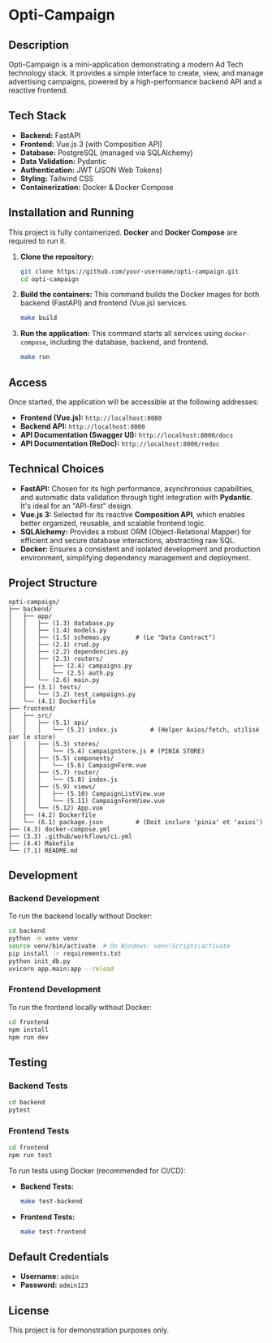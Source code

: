 # Opti-Campaign

## Description

Opti-Campaign is a mini-application demonstrating a modern Ad Tech technology stack. It provides a simple interface to create, view, and manage advertising campaigns, powered by a high-performance backend API and a reactive frontend.

## Tech Stack

* **Backend:** FastAPI
* **Frontend:** Vue.js 3 (with Composition API)
* **Database:** PostgreSQL (managed via SQLAlchemy)
* **Data Validation:** Pydantic
* **Authentication:** JWT (JSON Web Tokens)
* **Styling:** Tailwind CSS
* **Containerization:** Docker & Docker Compose

## Installation and Running

This project is fully containerized. **Docker** and **Docker Compose** are required to run it.

1.  **Clone the repository:**
    ```sh
    git clone https://github.com/your-username/opti-campaign.git
    cd opti-campaign
    ```

2.  **Build the containers:**
    This command builds the Docker images for both backend (FastAPI) and frontend (Vue.js) services.
    ```sh
    make build
    ```

3.  **Run the application:**
    This command starts all services using `docker-compose`, including the database, backend, and frontend.
    ```sh
    make run
    ```

## Access

Once started, the application will be accessible at the following addresses:

*   **Frontend (Vue.js):** `http://localhost:8080`
*   **Backend API:** `http://localhost:8000`
*   **API Documentation (Swagger UI):** `http://localhost:8000/docs`
*   **API Documentation (ReDoc):** `http://localhost:8000/redoc`

## Technical Choices

* **FastAPI:** Chosen for its high performance, asynchronous capabilities, and automatic data validation through tight integration with **Pydantic**. It's ideal for an "API-first" design.
* **Vue.js 3:** Selected for its reactive **Composition API**, which enables better organized, reusable, and scalable frontend logic.
* **SQLAlchemy:** Provides a robust ORM (Object-Relational Mapper) for efficient and secure database interactions, abstracting raw SQL.
* **Docker:** Ensures a consistent and isolated development and production environment, simplifying dependency management and deployment.

## Project Structure

```
opti-campaign/
├── backend/
│   ├── app/
│   │   ├── (1.3) database.py
│   │   ├── (1.4) models.py
│   │   ├── (1.5) schemas.py       # (Le "Data Contract")
│   │   ├── (2.1) crud.py
│   │   ├── (2.2) dependencies.py
│   │   ├── (2.3) routers/
│   │   │   ├── (2.4) campaigns.py
│   │   │   └── (2.5) auth.py
│   │   └── (2.6) main.py
│   ├── (3.1) tests/
│   │   └── (3.2) test_campaigns.py
│   └── (4.1) Dockerfile
├── frontend/
│   ├── src/
│   │   ├── (5.1) api/
│   │   │   └── (5.2) index.js         # (Helper Axios/fetch, utilisé par le store)
│   │   ├── (5.3) stores/
│   │   │   └── (5.4) campaignStore.js # (PINIA STORE)
│   │   ├── (5.5) components/
│   │   │   └── (5.6) CampaignForm.vue
│   │   ├── (5.7) router/
│   │   │   └── (5.8) index.js
│   │   ├── (5.9) views/
│   │   │   ├── (5.10) CampaignListView.vue
│   │   │   └── (5.11) CampaignFormView.vue
│   │   └── (5.12) App.vue
│   ├── (4.2) Dockerfile
│   └── (6.1) package.json         # (Doit inclure 'pinia' et 'axios')
├── (4.3) docker-compose.yml
├── (3.3) .github/workflows/ci.yml
├── (4.4) Makefile
└── (7.1) README.md
```

## Development

### Backend Development

To run the backend locally without Docker:

```sh
cd backend
python -m venv venv
source venv/bin/activate  # On Windows: venv\Scripts\activate
pip install -r requirements.txt
python init_db.py
uvicorn app.main:app --reload
```

### Frontend Development

To run the frontend locally without Docker:

```sh
cd frontend
npm install
npm run dev
```

## Testing

### Backend Tests

```sh
cd backend
pytest
```

### Frontend Tests

```sh
cd frontend
npm run test
```

To run tests using Docker (recommended for CI/CD):

*   **Backend Tests:**
    ```sh
    make test-backend
    ```

*   **Frontend Tests:**
    ```sh
    make test-frontend
    ```

## Default Credentials

* **Username:** `admin`
* **Password:** `admin123`

## License

This project is for demonstration purposes only.
